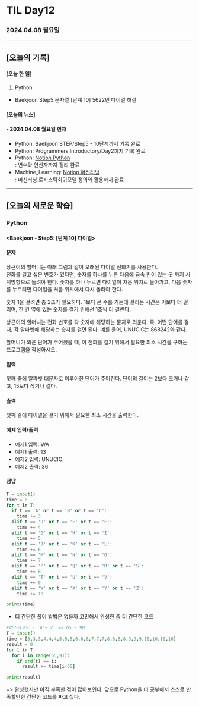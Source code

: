 # TIL Day12
### 2024.04.08 월요일

---

## [오늘의 기록]

#### [오늘 한 일]
1. Python
- Baekjoon Step5 문자열 [단계 10] 5622번 다이얼 해결

#### [오늘의 뉴스]

#### - 2024.04.08 월요일 현재
- Python: Baekjoon STEP/Step5 - 10단계까지 기록 완료
- Python: Programmers Introductory/Day2까지 기록 완료  
- Python: [Notion Python](https://handsome-umbrella-c52.notion.site/Python-6d76c849802f40adb35ca7366565e1e8?pvs=4)  
: 변수와 연산자까지 정리 완료
- Machine_Learning: [Notion 머신러닝](https://handsome-umbrella-c52.notion.site/a887c58b105a44d287c8f5d045e56f4e?pvs=4)  
: 머신러닝 로지스틱회귀모델 정의와 활용까지 완료

---
## [오늘의 새로운 학습]
### Python
#### <Baekjoon - Step5: [단계 10] 다이얼>
#### 문제  
상근이의 할머니는 아래 그림과 같이 오래된 다이얼 전화기를 사용한다.  
전화를 걸고 싶은 번호가 있다면, 숫자를 하나를 누른 다음에 금속 핀이 있는 곳 까지 시계방향으로 돌려야 한다. 숫자를 하나 누르면 다이얼이 처음 위치로 돌아가고, 다음 숫자를 누르려면 다이얼을 처음 위치에서 다시 돌려야 한다.

숫자 1을 걸려면 총 2초가 필요하다. 1보다 큰 수를 거는데 걸리는 시간은 이보다 더 걸리며, 한 칸 옆에 있는 숫자를 걸기 위해선 1초씩 더 걸린다.

상근이의 할머니는 전화 번호를 각 숫자에 해당하는 문자로 외운다. 즉, 어떤 단어를 걸 때, 각 알파벳에 해당하는 숫자를 걸면 된다. 예를 들어, UNUCIC는 868242와 같다.

할머니가 외운 단어가 주어졌을 때, 이 전화를 걸기 위해서 필요한 최소 시간을 구하는 프로그램을 작성하시오.

#### 입력
첫째 줄에 알파벳 대문자로 이루어진 단어가 주어진다. 단어의 길이는 2보다 크거나 같고, 15보다 작거나 같다.

#### 출력
첫째 줄에 다이얼을 걸기 위해서 필요한 최소 시간을 출력한다.

#### 예제 입력/출력
- 예제1 입력: WA
- 예제1 출력: 13
- 예제2 입력: UNUCIC
- 예제2 출력: 36

#### 정답
```python
T = input()
time = 0
for t in T:
  if t == 'A' or t == 'B' or t == 'C':
    time += 3
  elif t == 'D' or t == 'E' or t == 'F':
    time += 4
  elif t == 'G' or t == 'H' or t == 'I':
    time += 5
  elif t == 'J' or t == 'K' or t == 'L':
    time += 6
  elif t == 'M' or t == 'N' or t == 'O':
    time += 7
  elif t == 'P' or t == 'Q' or t == 'R' or t == 'S':
    time += 8
  elif t == 'T' or t == 'U' or t == 'V':
    time += 9
  elif t == 'W' or t == 'X' or t == 'Y' or t == 'Z':
    time += 10

print(time)
```
- 더 간단한 풀이 방법은 없을까 고민해서 완성한 좀 더 간단한 코드
```Python
#아스키코드 - 'A'~'Z' => 65 ~ 90
T = input()
time = [3,3,3,4,4,4,5,5,5,6,6,6,7,7,7,8,8,8,8,9,9,9,10,10,10,10]
result = 0
for t in T:
  for i in range(65,91):
    if ord(t) == i:
      result += time[i-65]

print(result)
```
=> 완성했지만 아직 부족한 점이 많아보인다. 앞으로 Python을 더 공부해서 스스로 만족할만한 간단한 코드를 짜고 싶다.